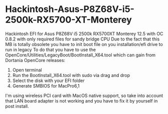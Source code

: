 # Hackintosh-Asus-P8Z68V-i5-2500k-RX5700-XT-Monterey
Hackintosh EFI for Asus P8Z68V i5 2500k RX5700XT Monterey 12.5 with OC 0.8.2 with only required files for sandy bridge CPU
Due to the fact that this MB is totally obsolete you have to init boot file on you installation/efi drive to run in legacy
To do that you have to use the OpenCore/Utilities/LegacyBoot/BootInstall_X64.tool which can gain from Dortania OpenCore releases:
1. Open terminal
2. Run the BootInstall_X64.tool with sudo via drag and drop
3. Select the disk with your EFI folder
4. Generate SMBIOS for MacPro6,1

I'm using wireless PCI card with MacOS native support, so take into account that LAN board adapter is not working and you have to fix it by yourself in post install.
